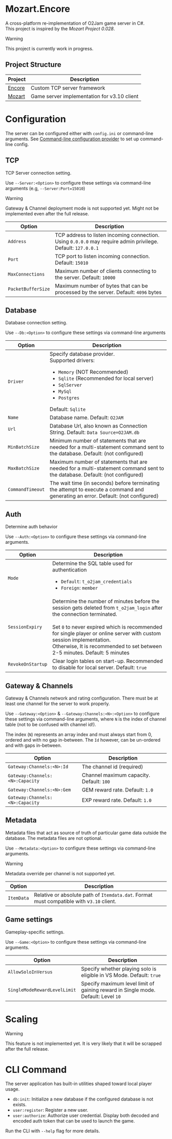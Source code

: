# Mozart.Encore

A cross-platform re-implementation of O2Jam game server in C#.  
This project is inspired by the _Mozart Project 0.028_.

> [!WARNING]
> This project is currently work in progress.

## Project Structure

| Project                  | Description                                 |
|--------------------------|---------------------------------------------|
| [Encore](Source/Encore/) | Custom TCP server framework                 |
| [Mozart](Source/Mozart/) | Game server implementation for v3.10 client |

# Configuration

The server can be configured either with `config.ini` or command-line arguments. 
See [Command-line configuration provider](https://learn.microsoft.com/en-us/dotnet/core/extensions/configuration-providers#command-line-configuration-provider) to set up command-line config.

## TCP
TCP Server connection setting.  

Use `--Server:<Option>` to configure these settings via command-line arguments (e.g, `--Server:Port=15010`)

> [!WARNING]
> Gateway &amp; Channel deployment mode is not supported yet.
> Might not be implemented even after the full release.

| Option             | Description                                                                                                  |
|--------------------|--------------------------------------------------------------------------------------------------------------|
| `Address`          | TCP address to listen incoming connection. Using `0.0.0.0` may require admin privilege. Default: `127.0.0.1` |
| `Port`             | TCP port to listen incoming connection. Default: `15010`                                                     |
| `MaxConnections`   | Maximum number of clients connecting to the server. Default: `10000`                                         |
| `PacketBufferSize` | Maximum number of bytes that can be processed by the server. Default: `4096` bytes                           |                                                          

## Database
Database connection setting.

Use `--Db:<Option>` to configure these settings via command-line arguments

| Option           | Description                                                                                                                                                                                                            |
|------------------|------------------------------------------------------------------------------------------------------------------------------------------------------------------------------------------------------------------------|
| `Driver`         | Specify database provider. <br/>Supported drivers:<ul><li>`Memory` (NOT Recommended)</li><li>`Sqlite` (Recommended for local server)</li><li>`SqlServer`</li><li>`MySql`</li><li>`Postgres`</li></ul>Default: `Sqlite` |
| `Name`           | Database name. Default: `O2JAM`                                                                                                                                                                                        |
| `Url`            | Database Url, also known as Connection String. Default: `Data Source=O2JAM.db`                                                                                                                                         |
| `MinBatchSize`   | Minimum number of statements that are needed for a multi-statement command sent to the database. Default: (not configured)                                                                                             |                                                          
| `MaxBatchSize`   | Maximum number of statements that are needed for a multi-statement command sent to the database. Default: (not configured)                                                                                             |                                                          
| `CommandTimeout` | The wait time (in seconds) before terminating the attempt to execute a command and generating an error. Default: (not configured)                                                                                      |                                                          

## Auth
Determine auth behavior

Use `--Auth:<Option>` to configure these settings via command-line arguments.

| Option            | Description                                                                                                                                                                                                                                                                                                                         |
|-------------------|-------------------------------------------------------------------------------------------------------------------------------------------------------------------------------------------------------------------------------------------------------------------------------------------------------------------------------------|
| `Mode`            | Determine the SQL table used for authentication<br/><ul><li>`Default`: `t_o2jam_credentials`</li><li>`Foreign`: `member`</li>                                                                                                                                                                                                       |
| `SessionExpiry`   | Determine the number of minutes before the session gets deleted from `t_o2jam_login` after the connection terminated.<br/><br/>Set `0` to never expired which is recommended for single player or online server with custom session implementation.<br/>Otherwise, It is recommended to set between 2-5 minutes. Default: 5 minutes |
| `RevokeOnStartup` | Clear login tables on start-up. Recommended to disable for local server. Default: `true`                                                                                                                                                                                                                                            |

## Gateway &amp; Channels
Gateway &amp; Channels network and rating configuration. There must be at least one channel for the server to work properly.  

Use `--Gateway:<Option>` &amp; `--Gateway:Channels:<N>:<Option>` to configure these settings via command-line arguments, 
where `N` is the index of channel table (not to be confused with channel id!).  

The index (`N`) represents an array index and must always start from 0, ordered and with no gap in-between. The `Id` however, can be un-ordered and with gaps in-between.

| Option                          | Description                              |
|---------------------------------|------------------------------------------|
| `Gateway:Channels:<N>:Id`       | The channel id (required)                |
| `Gateway:Channels:<N>:Capacity` | Channel maximum capacity. Default: `100` |
| `Gateway:Channels:<N>:Gem`      | GEM reward rate. Default: `1.0`          |
| `Gateway:Channels:<N>:Capacity` | EXP reward rate. Default: `1.0`          |

## Metadata
Metadata files that act as source of truth of particular game data outside the database. The metadata files are not optional.

Use `--Metadata:<Option>` to configure these settings via command-line arguments.

> [!WARNING]
> Metadata override per channel is not supported yet.

| Option             | Description                                                                              |
|--------------------|------------------------------------------------------------------------------------------|
| `ItemData`         | Relative or absolute path of `Itemdata.dat`. Format must compatible with v`3.10` client. |

## Game settings
Gameplay-specific settings.

Use `--Game:<Option>` to configure these settings via command-line arguments.

| Option                       | Description                                                                       |
|------------------------------|-----------------------------------------------------------------------------------|
| `AllowSoloInVersus`          | Specify whether playing solo is eligible in VS Mode. Default: `true`              |
| `SingleModeRewardLevelLimit` | Specify maximum level limit of gaining reward in Single mode. Default: Level `10` |

# Scaling

> [!WARNING]
> This feature is not implemented yet.
> It is very likely that it will be scrapped after the full release.

# CLI Command

The server application has built-in utilities shaped toward local player usage. 

- `db:init`: Initialize a new database if the configured database is not exists.
- `user:register`: Register a new user.
- `user:authorize`: Authorize user credential. Display both decoded and encoded auth token that can be used to launch the game.

Run the CLI with `--help` flag for more details.
